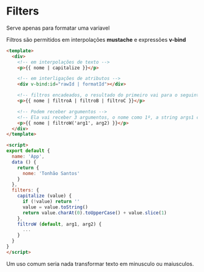 # Filters
Serve apenas para formatar uma variavel

Filtros são permitidos em interpolações **mustache** e expressões **v-bind**


```html
<template>
  <div>
    <!-- em interpolações de texto -->
    <p>{{ nome | capitalize }}</p>

    <!-- em interligações de atributos -->
    <div v-bind:id="rawId | formatId"></div>

    <!-- filtros encadeados, o resultado do primeiro vai para o seguinte e assim por diante -->
    <p>{{ nome | filtroA | filtroB | filtroC }}</p>

    <!-- Podem receber argumentos -->
    <!-- Ela vai receber 3 argumentos, o nome como 1º, a string args1 como 2º e 3º o valor da variavel arg2 -->
    <p>{{ nome | filtroW('arg1', arg2) }}</p>
  </div>
</template>

<script>
export default {
  name: 'App',
  data () {
    return {
      nome: 'Tonhão Santos'
    }
  },
  filters: {
    capitalize (value) {
      if (!value) return ''
      value = value.toString()
      return value.charAt(0).toUpperCase() + value.slice(1)
    },
    filtroW (default, arg1, arg2) {
      ...
    }
  }
}
</script>
```

Um uso comum seria nada transformar texto em minusculo ou maiusculos.